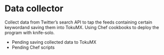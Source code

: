 # Data collector

Collect data from Twitter’s search API to tap the feeds containing certain keywordand saving them into TokuMX.
Using Chef cookbooks to deploy the program with knife-solo.

* Pending saving collected data to TokuMX
* Pending Chef scripts
